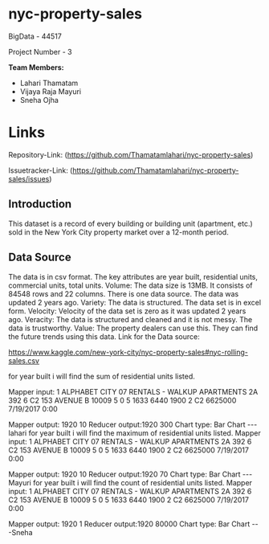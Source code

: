 # nyc-property-sales
BigData - 44517


Project Number - 3


<b>Team Members:</b>
  - Lahari Thamatam
  - Vijaya Raja Mayuri
  - Sneha Ojha
  
  # Links
  Repository-Link:  (https://github.com/Thamatamlahari/nyc-property-sales)
  
  
  Issuetracker-Link:   (https://github.com/Thamatamlahari/nyc-property-sales/issues)
  
  
 ## Introduction
 
 
 This dataset is a record of every building or building unit (apartment, etc.) sold in the New York City property market over a 12-month period.
 
 ## Data Source
 
The data is in csv format.
The key attributes are year built, residential units, commercial units, total units.
Volume: The data size is 13MB. It consists of 84548 rows and 22 columns. There is one data source. The data was updated 2 years ago.
Variety: The data is structured. The data set is in excel form.
Velocity: Velocity of the data set is zero as it was updated 2 years ago.
Veracity: The data is structured and cleaned and it is not messy. The data is trustworthy.
Value: The property dealers can use this. They can find the future trends using this data.
Link for the Data source:   


https://www.kaggle.com/new-york-city/nyc-property-sales#nyc-rolling-sales.csv

for year built i will find the sum of residential units listed.

Mapper input: 1 ALPHABET CITY 07 RENTALS - WALKUP APARTMENTS             2A 392 6 C2 153 AVENUE B 10009 5 0 5 1633 6440 1900 2 C2 6625000 7/19/2017 0:00

Mapper output: 1920 10
Reducer output:1920 300
Chart type: Bar Chart
---lahari 
for year built i will find the maximum of residential units listed.
Mapper input: 1 ALPHABET CITY 07 RENTALS - WALKUP APARTMENTS             2A 392 6 C2 153 AVENUE B 10009 5 0 5 1633 6440 1900 2 C2 6625000 7/19/2017 0:00

Mapper output: 1920 10
Reducer output:1920 70
Chart type: Bar Chart
---Mayuri
for year built i will find the count of residential units listed.
Mapper input: 1 ALPHABET CITY 07 RENTALS - WALKUP APARTMENTS             2A 392 6 C2 153 AVENUE B 10009 5 0 5 1633 6440 1900 2 C2 6625000 7/19/2017 0:00

Mapper output: 1920 1
Reducer output:1920 80000
Chart type: Bar Chart
---Sneha



